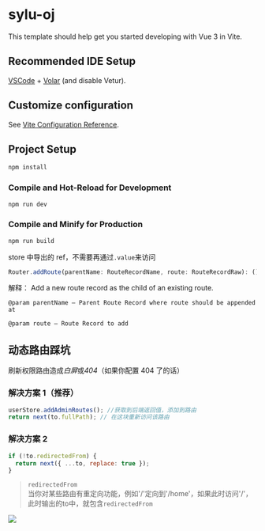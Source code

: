 # sylu-oj

This template should help get you started developing with Vue 3 in Vite.

## Recommended IDE Setup

[VSCode](https://code.visualstudio.com/) + [Volar](https://marketplace.visualstudio.com/items?itemName=Vue.volar) (and disable Vetur).

## Customize configuration

See [Vite Configuration Reference](https://vitejs.dev/config/).

## Project Setup

```sh
npm install
```

### Compile and Hot-Reload for Development

```sh
npm run dev
```

### Compile and Minify for Production

```sh
npm run build
```

store 中导出的 ref，不需要再通过`.value`来访问

```js
Router.addRoute(parentName: RouteRecordName, route: RouteRecordRaw): () => void (+1 overload)
```

解释： Add a new route record as the child of an existing route.

```
@param parentName — Parent Route Record where route should be appended at

@param route — Route Record to add
```

## 动态路由踩坑

刷新权限路由造成*白屏*或*404*（如果你配置 404 了的话）  
### 解决方案 1（推荐）

```javascript
userStore.addAdminRoutes(); //获取到后端返回值，添加到路由
return next(to.fullPath); // 在这块重新访问该路由
```

### 解决方案 2

```javascript
if (!to.redirectedFrom) {
  return next({ ...to, replace: true }); 
}
```
>`redirectedFrom`  
当你对某些路由有重定向功能，例如'/'定向到'/home'，如果此时访问'/'，此时输出的to中，就包含`redirectedFrom`
>
<img src="https://pic.imgdb.cn/item/66344b4c0ea9cb14039f4a0e.png" />